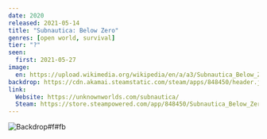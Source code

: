 ```yaml
---
date: 2020
released: 2021-05-14
title: "Subnautica: Below Zero"
genres: [open world, survival]
tier: "?"
seen:
  first: 2021-05-27
image:
  en: https://upload.wikimedia.org/wikipedia/en/a/a3/Subnautica_Below_Zero_cover_art.jpg
backdrop: https://cdn.akamai.steamstatic.com/steam/apps/848450/header.jpg
link:
  Website: https://unknownworlds.com/subnautica/
  Steam: https://store.steampowered.com/app/848450/Subnautica_Below_Zero/
---
```


![Backdrop#f#fb](https://wallpapercave.com/wp/wp3753691.jpg "Source: Twitter")
